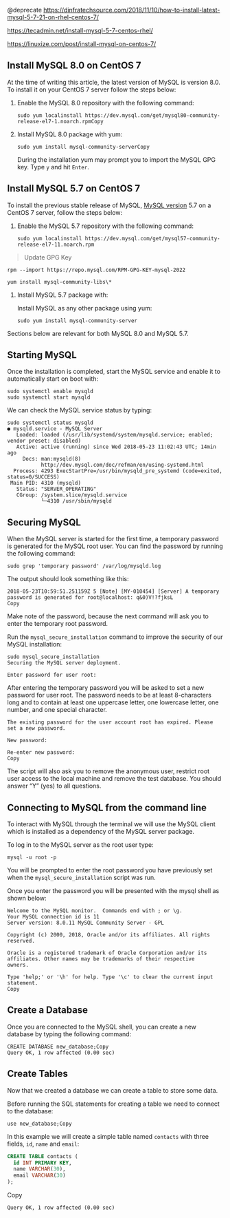 @deprecate https://dinfratechsource.com/2018/11/10/how-to-install-latest-mysql-5-7-21-on-rhel-centos-7/



https://tecadmin.net/install-mysql-5-7-centos-rhel/



https://linuxize.com/post/install-mysql-on-centos-7/





## Install MySQL 8.0 on CentOS 7

At the time of writing this article, the latest version of MySQL is version 8.0. To install it on your CentOS 7 server follow the steps below:

1. Enable the MySQL 8.0 repository with the following command:

   ```
   sudo yum localinstall https://dev.mysql.com/get/mysql80-community-release-el7-1.noarch.rpmCopy
   ```

2. Install MySQL 8.0 package with yum:

   ```
   sudo yum install mysql-community-serverCopy
   ```

   During the installation yum may prompt you to import the MySQL GPG key. Type `y` and hit `Enter`.

## Install MySQL 5.7 on CentOS 7

To install the previous stable release of MySQL, [MySQL version](https://linuxize.com/post/how-to-check-mysql-version/) 5.7 on a CentOS 7 server, follow the steps below:

1. Enable the MySQL 5.7 repository with the following command:

   ```
   sudo yum localinstall https://dev.mysql.com/get/mysql57-community-release-el7-11.noarch.rpm
   ```



> Update GPG Key

```shell
rpm --import https://repo.mysql.com/RPM-GPG-KEY-mysql-2022
```



```shell
yum install mysql-community-libs\*
```

1. Install MySQL 5.7 package with:

   Install MySQL as any other package using yum:

   ```
   sudo yum install mysql-community-server 
   ```

Sections below are relevant for both MySQL 8.0 and MySQL 5.7.

## Starting MySQL

Once the installation is completed, start the MySQL service and enable it to automatically start on boot with:

```
sudo systemctl enable mysqld  
sudo systemctl start mysqld
```

We can check the MySQL service status by typing:

```
sudo systemctl status mysqld
● mysqld.service - MySQL Server
   Loaded: loaded (/usr/lib/systemd/system/mysqld.service; enabled; vendor preset: disabled)
   Active: active (running) since Wed 2018-05-23 11:02:43 UTC; 14min ago
     Docs: man:mysqld(8)
           http://dev.mysql.com/doc/refman/en/using-systemd.html
  Process: 4293 ExecStartPre=/usr/bin/mysqld_pre_systemd (code=exited, status=0/SUCCESS)
 Main PID: 4310 (mysqld)
   Status: "SERVER_OPERATING"
   CGroup: /system.slice/mysqld.service
           └─4310 /usr/sbin/mysqld
```

## Securing MySQL

When the MySQL server is started for the first time, a temporary password is generated for the MySQL root user. You can find the password by running the following command:

```
sudo grep 'temporary password' /var/log/mysqld.log 
```

The output should look something like this:

```output
2018-05-23T10:59:51.251159Z 5 [Note] [MY-010454] [Server] A temporary password is generated for root@localhost: q&0)V!?fjksL
Copy
```

Make note of the password, because the next command will ask you to enter the temporary root password.

Run the `mysql_secure_installation` command to improve the security of our MySQL installation:

```
sudo mysql_secure_installation
Securing the MySQL server deployment.

Enter password for user root:

```

After entering the temporary password you will be asked to set a new password for user root. The password needs to be at least 8-characters long and to contain at least one uppercase letter, one lowercase letter, one number, and one special character.

```output
The existing password for the user account root has expired. Please set a new password.

New password:

Re-enter new password:
Copy
```

The script will also ask you to remove the anonymous user, restrict root user access to the local machine and remove the test database. You should answer “Y” (yes) to all questions.

## Connecting to MySQL from the command line

To interact with MySQL through the terminal we will use the MySQL client which is installed as a dependency of the MySQL server package.

To log in to the MySQL server as the root user type:

```
mysql -u root -p
```

You will be prompted to enter the root password you have previously set when the `mysql_secure_installation` script was run.

Once you enter the password you will be presented with the mysql shell as shown below:



```output
Welcome to the MySQL monitor.  Commands end with ; or \g.
Your MySQL connection id is 11
Server version: 8.0.11 MySQL Community Server - GPL

Copyright (c) 2000, 2018, Oracle and/or its affiliates. All rights reserved.

Oracle is a registered trademark of Oracle Corporation and/or its
affiliates. Other names may be trademarks of their respective
owners.

Type 'help;' or '\h' for help. Type '\c' to clear the current input statement.
Copy
```

## Create a Database

Once you are connected to the MySQL shell, you can create a new database by typing the following command:

```
CREATE DATABASE new_database;Copy
Query OK, 1 row affected (0.00 sec)

```

## Create Tables

Now that we created a database we can create a table to store some data.

Before running the SQL statements for creating a table we need to connect to the database:

```
use new_database;Copy
```

In this example we will create a simple table named `contacts` with three fields, `id`, `name` and `email`:

```sql
CREATE TABLE contacts (
  id INT PRIMARY KEY,
  name VARCHAR(30),
  email VARCHAR(30)
);
```

Copy

```output
Query OK, 1 row affected (0.00 sec)
```